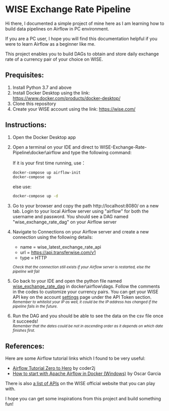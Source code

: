 # WISE Exchange Rate Pipeline

Hi there, I documented a simple project of mine here as I am learning how to build data pipelines on Airflow in PC environment.

If you are a PC user, I hope you will find this documentation helpful if you were to learn Airflow as a beginner like me. 

This project enables you to build DAGs to obtain and store daily exchange rate of a currency pair of your choice on WISE.

## Prequisites:
1. Install Python 3.7 and above
2. Install Docker Desktop using the link: https://www.docker.com/products/docker-desktop/
3. Clone this repository
4. Create your WISE account using the link: https://wise.com/


## Instructions:
1. Open the Docker Desktop app

2. Open a terminal on your IDE and direct to WISE-Exchange-Rate-Pipeline\docker\airflow and type the following command:

    If it is your first time running, use： 
    ```bash
    docker-compose up airflow-init
    docker-compose up
    ```

    else use:
    ```bash
    docker-compose up -d
    ```

2. Go to your browser and copy the path http://localhost:8080/ on a new tab. Login to your local Airflow server using "airflow" for both the username and password. 
You should see a DAG named "wise_exchange_rate_dag" on your Airflow server

3. Navigate to Connections on your Airflow server and create a new connection using the following details:

    * name = wise_latest_exchange_rate_api
    * url  = https://api.transferwise.com/v1
    * type = HTTP

    <sup>*Check that the connection still exists if your Airflow server is restarted, else the pipeline will fail*</sup>

4. Go back to your IDE and open the python file named [wise_exchange_rate_dag](https://github.com/yv17/WISE-Exchange-Rate-Pipeline/blob/main/docker/airflow/dags/wise_exchange_rate_dag.py) in docker\airflow\dags. Follow the comments in the codes to customize your currency pairs. You can get your WISE API key on the account [settings](https://wise.com/settings/) page under the API Token section.\
<sup>*Remember to whitelist your IP as well, it could be the IP address has changed if the pipeline fails in the future.*</sup>

5. Run the DAG and you should be able to see the data on the csv file once it succeeds!\
<sup>*Remember that the dates could be not in ascending order as it depends on which date finishes first.*</sup>

## References:
Here are some Airflow tutorial links which I found to be very useful:

* [Airflow Tutorial Zero to Hero](https://www.youtube.com/watch?v=K9AnJ9_ZAXE) by coder2j
* [How to start with Apache Airflow in Docker (Windows)](https://medium.com/@garc1a0scar/how-to-start-with-apache-airflow-in-docker-windows-902674ad1bbe) by Oscar Garcia

There is also [a list of APIs](https://api-docs.transferwise.com/api-reference) on the WISE official website that you can play with.

I hope you can get some inspirations from this project and build something fun!



